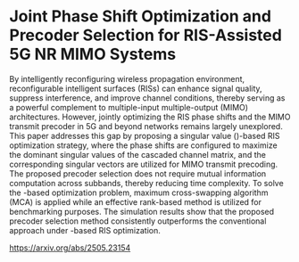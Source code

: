 # Joint Phase Shift Optimization and Precoder Selection for RIS-Assisted 5G NR MIMO Systems

By intelligently reconfiguring wireless propagation environment, reconfigurable intelligent surfaces (RISs) can enhance signal quality, suppress interference, and improve channel conditions, thereby serving as a powerful complement to multiple-input multiple-output (MIMO) architectures. However, jointly optimizing the RIS phase shifts and the MIMO transmit precoder in 5G and beyond networks remains largely unexplored. This paper addresses this gap by proposing a singular value ()-based RIS optimization strategy, where the phase shifts are configured to maximize the dominant singular values of the cascaded channel matrix, and the corresponding singular vectors are utilized for MIMO transmit precoding. The proposed precoder selection does not require mutual information computation across subbands, thereby reducing time complexity. To solve the -based optimization problem, maximum cross-swapping algorithm (MCA) is applied while an effective rank-based method is utilized for benchmarking purposes. The simulation results show that the proposed precoder selection method consistently outperforms the conventional approach under -based RIS optimization.

https://arxiv.org/abs/2505.23154
